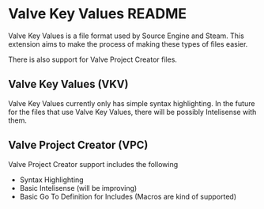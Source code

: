 # Valve Key Values README
Valve Key Values is a file format used by Source Engine and Steam. This extension aims to make the process of making these types of files easier.

There is also support for Valve Project Creator files.

## Valve Key Values (VKV)
Valve Key Values currently only has simple syntax highlighting. In the future for the files that use Valve Key Values, there will be possibly Intelisense with them.

## Valve Project Creator (VPC)
Valve Project Creator support includes the following
 - Syntax Highlighting
 - Basic Intelisense (will be improving)
 - Basic Go To Definition for Includes (Macros are kind of supported)